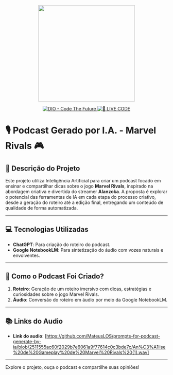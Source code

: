 <p align="center">
<img 
    src="./assets/cover.png"
    width="300"
/>
</p>

<p align="center">
<a href="https://dio.me/">
    <img 
        src="https://img.shields.io/badge/DIO-Code_The_Future-28DA77?logo=youtube" 
        alt="DIO - Code The Future">
</a>
<a href="https://dio.me/">
<img 
    src="https://img.shields.io/badge/🔴_LIVE_CODE-FF5E72" 
    alt="🔴 LIVE CODE">
</a>
</p>

# 🎙️ Podcast Gerado por I.A. - Marvel Rivals 🎮

## 📖 Descrição do Projeto  
Este projeto utiliza Inteligência Artificial para criar um podcast focado em ensinar e compartilhar dicas sobre o jogo **Marvel Rivals**, inspirado na abordagem criativa e divertida do streamer **Alanzoka**. A proposta é explorar o potencial das ferramentas de IA em cada etapa do processo criativo, desde a geração do roteiro até a edição final, entregando um conteúdo de qualidade de forma automatizada.  

---

## 💻 Tecnologias Utilizadas  
- **ChatGPT**: Para criação do roteiro do podcast.  
- **Google NotebookLM**: Para sintetização do áudio com vozes naturais e envolventes.  
  

---

## 🎨 Como o Podcast Foi Criado?  
1. **Roteiro**: Geração de um roteiro imersivo com dicas, estratégias e curiosidades sobre o jogo Marvel Rivals.  
2. **Áudio**: Conversão do roteiro em áudio por meio da Google NotebookLM.     
---

## 📚 Links do Audio 
- **Link do audio**: [https://github.com/MateusLOS/prompts-for-podcast-generate-by-ia/blob/2511555ac60f2029b7e6061a9f77614c0c3bde7c/An%C3%A1lise%20de%20Gameplay%20de%20Marvel%20Rivals%20(1).wav]  


---



Explore o projeto, ouça o podcast e compartilhe suas opiniões!  
